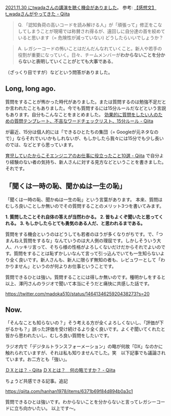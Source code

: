 [2021.11.30 にtwadaさんの講演を聴く機会がありました](https://twitter.com/e99h2121/status/1465494542841352196?s=20)。
参考: [【感想文】t_wadaさんがやってきた - Qiita](https://qiita.com/takeC74/items/52f45d3f30d56e01df3e)

> Q. 「認知負荷の高いコードを読み解ける人」が「頑張って」修正をこなしてしまうことが現場では称賛され得るが、遠回しに自分達の首を絞めていると思います（= 危険性が減っていない) どうしたらいいでしょうか？

> A. レガシーコードの怖いことはだんだんなれていくこと。新人や若手の役割が重要になっていく。日々、チームメンバーが**わからないことを分からないと表明していくことがとても大事である**。 

（ざっくり目ですが）などという問答がありました。



## Long, long ago.

質問をすることが怖かった時代がありました。または質問するのは勉強不足だとか言われたこともありました。今でも質問するには15分ルールだなどという言説もあります。自分もこんなことをまとめました。
[効果的に質問をしたい人のための質問テンプレート、不吉なワードチェックリスト、15分ルール - Qiita](https://qiita.com/e99h2121/items/95129fe0e94d2ed1120b)

が最近、15分は個人的には「できるひとたちの集団（= Googleが元ネタなので）」ならそれでいいかもしれないが、もしかしたら我々には15分でも少し長いのでは、などとすら思っています。

[育児していたからこそエンジニアのお仕事に役立ったこと10選 - Qiita](https://qiita.com/e99h2121/items/db7e54c111ffcd3c3957)
で自分より経験のない者の気持ち、新人さんに対する見方などということを書きました。それです。


## 「聞くは一時の恥、聞かぬは一生の恥」

「聞くは一時の恥、聞かぬは一生の恥」という言葉があります。
本来、質問はむしろ良いことしか無いのでその質問することのメリット3つを書いてみます。

**1. 質問したことそれ自体の答えが当然わかる。**
**2. 皆もよくぞ聞いたと思ってくれる。**
**3. もしかしたらとても勇気のある人だ、と思われるまである。**

質問をする機会というのはどうしても若者のほうが多くなりがちです。で、「つまんねえ質問をするな」なんていうのは大人側の理屈です。しかしそういう大人、ハッキリ言って、そちら様の性格がよろしくないだけだからそれでよいのです。質問をすることは恥ずかしいなんて言って引っ込んでいても一生知らないより全く良いです。新人さんも、新人に限らず無知の者も、レビュワーとして「わかりません」というのが何よりお仕事ということです。

質問できるひとは強い。質問することには得しか無いのです。種明かしをすると以上、澤円さんのラジオで聞いて本当にそうだと痛快に共感した話です。

https://twitter.com/madoka510/status/1464134625920438273?s=20

## Now. 

「そんなことも知らないの？」そう考える方が全くよろしくないし、「評価が下がるかも？」誤った評価を受け続けるより全く良いです。よくぞ聞いてくれたと皆から思われたいし、むしろ良い質問をしたいです。

ラジオ内で「デジタルトランスフォーメーション」の略が何故「DX」なのかに触れられていますが、それは私も知りませんでした。笑　以下記事でも議論されています。お二方とも「強い」。

[ＤＸとは？ - Qiita](https://qiita.com/takeC74/items/9cf4f3d6a507917f5172)
[ＤＸとは？　何の略ですか？ - Qiita](https://qiita.com/momotaro_monkey/items/e67b0155f85bc89a5d1a)

ちょうど共感できる記事。追記

https://qiita.com/hanhan1978/items/6371b69f84d894b0a3c1

質問できるひとは強いです。わからないことを分からないと言ってレガシーコードに立ち向かいたい。
以上です～。
